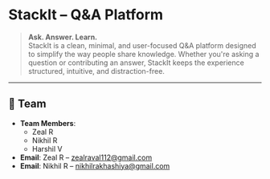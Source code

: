# StackIt – Q&A Platform

> **Ask. Answer. Learn.**  
StackIt is a clean, minimal, and user-focused Q&A platform designed to simplify the way people share knowledge. Whether you're asking a question or contributing an answer, StackIt keeps the experience structured, intuitive, and distraction-free.

---

## 👥 Team
 
- **Team Members**:  
  - Zeal R  
  - Nikhil R  
  - Harshil V  
- **Email**: Zeal R – zealraval112@gmail.com
- **Email**: Nikhil R – nikhilrakhashiya@gmail.com
